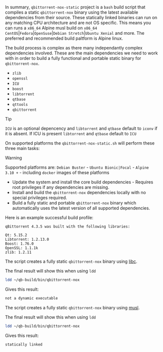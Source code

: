 In summary, `qbittorrent-nox-static` project is a `bash` build script that compiles a static `qbittorrent-nox` binary using the latest available dependencies from their source. These statically linked binaries can run on any matching CPU architecture and are not OS specific. This means you can runs a `x86_64` Alpine musl build on `x86_64` `CentOS`|`Fedora`|`OpenSuse`|`Debian Stretch`|`Ubuntu Xenial` and more. The preferred and recommended build paltform is Alpine linux.

The build process is complex as there many independantly complex dependencies involved. These are the main dependencies we need to work with in order to build a fully functional and portable static binary for `qbittorrent-nox`.

-  `zlib`
-  `openssl`
-  `ICU`
-  `boost`
-  `libtorrent`
-  `qtbase`
-  `qttools`
-  `qbittorrent`

> [!TIP]
> `ICU` is an optional depencency and `libtorrent` and `qtbase` default to `iconv` if it is absent. If ICU is present `libtorrent` and `qtbase` default to `ICU`

On supported platforms the `qbittorrent-nox-static.sh` will perform these three main tasks:

> [!WARNING]
> Supported platforms are: `Debian Buster` - `Ubuntu Bionic|Focal` - `Alpine 3.10 +` - including `docker` images of these platforms

-  Update the system and install the core build dependencies - Requires root privileges if any dependencies are missing.
-  Install and build the `qbittorrent-nox` dependencies locally with no special privileges required.
-  Build a fully static and portable `qbittorrent-nox` binary which automatically uses the latest version of all supported dependencies.

Here is an example successful build profile:

```none
qBittorrent 4.3.5 was built with the following libraries:

Qt: 5.15.2
Libtorrent: 1.2.13.0
Boost: 1.76.0
OpenSSL: 1.1.1k
zlib: 1.2.11
```

<!-- tabs:start -->

<!-- tab: Debian and Ubuntu Linux -->

The script creates a fully static `qbittorrent-nox` binary using [libc](https://www.gnu.org/software/libc/).

The final result will show this when using `ldd`

```bash
ldd ~/qb-build/bin/qbittorrent-nox
```

Gives this result:

```bash
not a dynamic executable
```

<!-- tab:Alpine Linux -->

The script creates a fully static `qbittorrent-nox` binary using [musl](https://wiki.musl-libc.org/).

The final result will show this when using `ldd`

```bash
ldd ~/qb-build/bin/qbittorrent-nox
```

Gives this result:

```bash
statically linked
```

<!-- tabs:end -->
